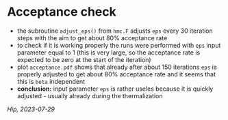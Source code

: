 # Acceptance check

- the subroutine `adjust_eps()` from `hmc.F` adjusts `eps` every 30 iteration steps with the aim to get about 80% acceptance rate
- to check if it is working properly the runs were performed with `eps` input parameter equal to 1 (this is very large, so the acceptance rate is expected to be zero at the start of the iteration)
- plot `acceptance.pdf` shows that already after about 150 iterations `eps` is properly adjusted to get about 80% acceptance rate and it seems that this is `beta` independent
- **conclusion:** input parameter `eps` is rather useles because it is quickly adjusted - usually already during the thermalization

*Hip, 2023-07-29*
